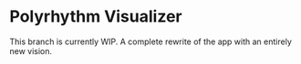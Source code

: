 # Polyrhythm Visualizer

This branch is currently WIP. A complete rewrite of the app with an entirely new vision.
